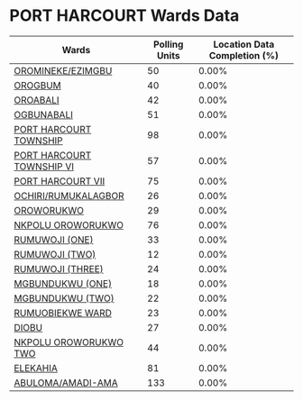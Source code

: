 
# PORT HARCOURT Wards Data

| Wards | Polling Units | Location Data Completion (%) |
| ---- | ----- | ------- |
| [OROMINEKE/EZIMGBU](./wards/18881-oromineke/ezimgbu) | 50 | 0.00% |
| [OROGBUM](./wards/18882-orogbum) | 40 | 0.00% |
| [OROABALI](./wards/18883-oroabali) | 42 | 0.00% |
| [OGBUNABALI](./wards/18884-ogbunabali) | 51 | 0.00% |
| [PORT HARCOURT TOWNSHIP](./wards/18885-port-harcourt-township) | 98 | 0.00% |
| [PORT HARCOURT TOWNSHIP VI](./wards/18886-port-harcourt-township-vi) | 57 | 0.00% |
| [PORT HARCOURT VII](./wards/18887-port-harcourt-vii) | 75 | 0.00% |
| [OCHIRI/RUMUKALAGBOR](./wards/18888-ochiri/rumukalagbor) | 26 | 0.00% |
| [OROWORUKWO](./wards/18889-oroworukwo) | 29 | 0.00% |
| [NKPOLU OROWORUKWO](./wards/18890-nkpolu-oroworukwo) | 76 | 0.00% |
| [RUMUWOJI (ONE)](./wards/18891-rumuwoji-(one)) | 33 | 0.00% |
| [RUMUWOJI (TWO)](./wards/18892-rumuwoji-(two)) | 12 | 0.00% |
| [RUMUWOJI (THREE)](./wards/18893-rumuwoji-(three)) | 24 | 0.00% |
| [MGBUNDUKWU (ONE)](./wards/18894-mgbundukwu-(one)) | 18 | 0.00% |
| [MGBUNDUKWU (TWO)](./wards/18895-mgbundukwu-(two)) | 22 | 0.00% |
| [RUMUOBIEKWE WARD](./wards/18896-rumuobiekwe-ward) | 23 | 0.00% |
| [DIOBU](./wards/18897-diobu) | 27 | 0.00% |
| [NKPOLU OROWORUKWO TWO](./wards/18898-nkpolu-oroworukwo-two) | 44 | 0.00% |
| [ELEKAHIA](./wards/18899-elekahia) | 81 | 0.00% |
| [ABULOMA/AMADI-AMA](./wards/18900-abuloma/amadi-ama) | 133 | 0.00% |




